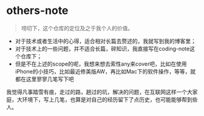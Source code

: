 # others-note
> 唠叨下，这个仓库的定位及之于我个人的价值。
- 对于技术或者生活中的心得，适合相对长篇去赘述的，我就写到我的博客里；
- 对于技术上的一些问题，并不适合长篇，碎知识，我直接写在coding-note这个仓库下；
- 但是不在上述的scope的呢，我想来想去索性any来cover吧，比如在使用iPhone的小技巧，比如最近修美版AW，再比如Mac下的软件操作，等等，就都在这里寥寥几笔写下吧

我觉得凡事踏雪有痕，走过的路，趟过的坑，解决的问题，在互联网这样一个大家庭，大环境下，写上几笔，也算是对自己的经历留下了点历史，也可能能够帮到些人。
